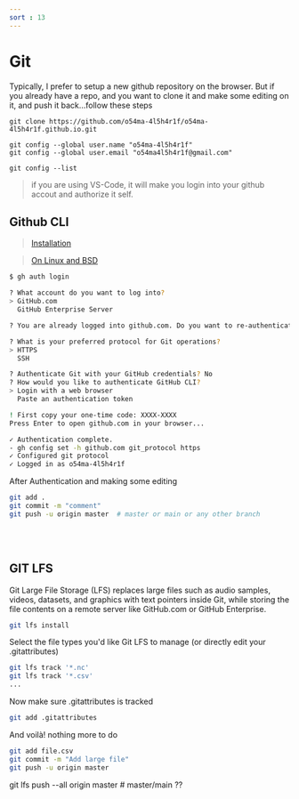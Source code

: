 ```yaml
---
sort : 13
--- 
```


# Git 

Typically, I prefer to setup a new github repository on the browser.
But if you already have a repo, and you want to clone it and make some editing on it, and push it back...follow these steps  


```
git clone https://github.com/o54ma-4l5h4r1f/o54ma-4l5h4r1f.github.io.git

git config --global user.name "o54ma-4l5h4r1f"
git config --global user.email "o54ma4l5h4r1f@gmail.com"

git config --list
```

> if you are using VS-Code, it will make you login into your github accout and authorize it self. 



## Github CLI
> [Installation](https://github.com/cli/cli)

> [On Linux and BSD](https://github.com/cli/cli/blob/trunk/docs/install_linux.md)




```bash
$ gh auth login

? What account do you want to log into?
> GitHub.com
  GitHub Enterprise Server

? You are already logged into github.com. Do you want to re-authenticate? (y/N) y

? What is your preferred protocol for Git operations?
> HTTPS
  SSH

? Authenticate Git with your GitHub credentials? No
? How would you like to authenticate GitHub CLI?    
> Login with a web browser
  Paste an authentication token

! First copy your one-time code: XXXX-XXXX
Press Enter to open github.com in your browser...

✓ Authentication complete.
- gh config set -h github.com git_protocol https
✓ Configured git protocol
✓ Logged in as o54ma-4l5h4r1f
```

After Authentication and making some editing
```bash
git add .
git commit -m "comment"
git push -u origin master  # master or main or any other branch
```



<br><br>


## GIT LFS

Git Large File Storage (LFS) replaces large files such as audio samples, videos, datasets, and graphics with text pointers inside Git, while storing the file contents on a remote server like GitHub.com or GitHub Enterprise.

```bash
git lfs install
```

Select the file types you'd like Git LFS to manage (or directly edit your .gitattributes)

```bash
git lfs track '*.nc'
git lfs track '*.csv'
...
```

Now make sure .gitattributes is tracked

```bash
git add .gitattributes
```

And voilà! nothing more to do

```bash
git add file.csv
git commit -m "Add large file"
git push -u origin master
```





git lfs push --all origin master    # master/main ?? 